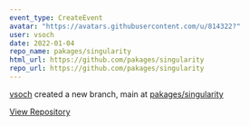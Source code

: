 ```yaml
---
event_type: CreateEvent
avatar: "https://avatars.githubusercontent.com/u/814322?"
user: vsoch
date: 2022-01-04
repo_name: pakages/singularity
html_url: https://github.com/pakages/singularity
repo_url: https://github.com/pakages/singularity
---
```


<a href='https://github.com/vsoch' target='_blank'>vsoch</a> created a new branch, main at <a href='https://github.com/pakages/singularity' target='_blank'>pakages/singularity</a>

<a href='https://github.com/pakages/singularity' target='_blank'>View Repository</a>